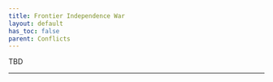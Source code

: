 ```yaml
---
title: Frontier Independence War
layout: default
has_toc: false
parent: Conflicts
---
```


TBD

----
